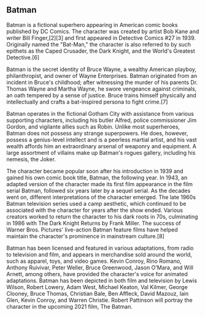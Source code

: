 ## Batman
Batman is a fictional superhero appearing in American comic books published by DC Comics. The character was created by artist Bob Kane and writer Bill Finger,[2][3] and first appeared in Detective Comics #27 in 1939. Originally named the "Bat-Man," the character is also referred to by such epithets as the Caped Crusader, the Dark Knight, and the World's Greatest Detective.[6]

Batman is the secret identity of Bruce Wayne, a wealthy American playboy, philanthropist, and owner of Wayne Enterprises. Batman originated from an incident in Bruce's childhood; after witnessing the murder of his parents Dr. Thomas Wayne and Martha Wayne, he swore vengeance against criminals, an oath tempered by a sense of justice. Bruce trains himself physically and intellectually and crafts a bat-inspired persona to fight crime.[7]

Batman operates in the fictional Gotham City with assistance from various supporting characters, including his butler Alfred, police commissioner Jim Gordon, and vigilante allies such as Robin. Unlike most superheroes, Batman does not possess any strange superpowers. He does, however, possess a genius-level intellect and is a peerless martial artist, and his vast wealth affords him an extraordinary arsenal of weaponry and equipment. A large assortment of villains make up Batman's rogues gallery, including his nemesis, the Joker.

The character became popular soon after his introduction in 1939 and gained his own comic book title, Batman, the following year. In 1943, an adapted version of the character made its first film appearance in the film serial Batman, followed six years later by a sequel serial. As the decades went on, different interpretations of the character emerged. The late 1960s Batman television series used a camp aesthetic, which continued to be associated with the character for years after the show ended. Various creators worked to return the character to his dark roots in 70s, culminating in 1986 with The Dark Knight Returns by Frank Miller. The success of Warner Bros. Pictures' live-action Batman feature films have helped maintain the character's prominence in mainstream culture.[8]

Batman has been licensed and featured in various adaptations, from radio to television and film, and appears in merchandise sold around the world, such as apparel, toys, and video games. Kevin Conroy, Rino Romano, Anthony Ruivivar, Peter Weller, Bruce Greenwood, Jason O'Mara, and Will Arnett, among others, have provided the character's voice for animated adaptations. Batman has been depicted in both film and television by Lewis Wilson, Robert Lowery, Adam West, Michael Keaton, Val Kilmer, George Clooney, Bruce Thomas, Christian Bale, Ben Affleck, David Mazouz, Iain Glen, Kevin Conroy, and Warren Christie. Robert Pattinson will portray the character in the upcoming 2021 film, The Batman.
